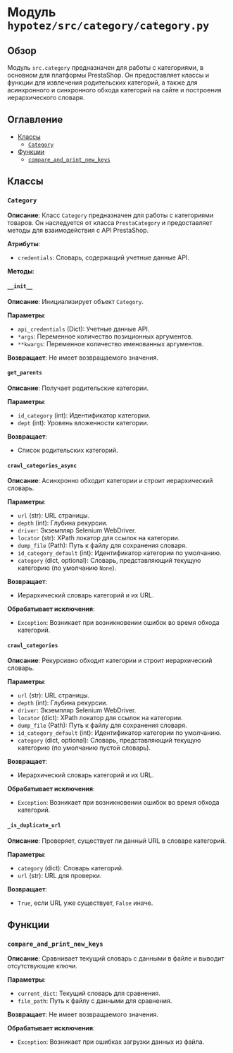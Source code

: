 # Модуль `hypotez/src/category/category.py`

## Обзор

Модуль `src.category` предназначен для работы с категориями, в основном для платформы PrestaShop. Он предоставляет классы и функции для извлечения родительских категорий, а также для асинхронного и синхронного обхода категорий на сайте и построения иерархического словаря.

## Оглавление

* [Классы](#классы)
    * [`Category`](#category)
* [Функции](#функции)
    * [`compare_and_print_new_keys`](#compare_and_print_new_keys)


## Классы

### `Category`

**Описание**: Класс `Category` предназначен для работы с категориями товаров. Он наследуется от класса `PrestaCategory` и предоставляет методы для взаимодействия с API PrestaShop.

**Атрибуты**:

* `credentials`: Словарь, содержащий учетные данные API.

**Методы**:

#### `__init__`

**Описание**: Инициализирует объект `Category`.

**Параметры**:

* `api_credentials` (Dict): Учетные данные API.
* `*args`: Переменное количество позиционных аргументов.
* `**kwargs`: Переменное количество именованных аргументов.

**Возвращает**:
Не имеет возвращаемого значения.


#### `get_parents`

**Описание**: Получает родительские категории.

**Параметры**:

* `id_category` (int): Идентификатор категории.
* `dept` (int): Уровень вложенности категории.

**Возвращает**:
* Список родительских категорий.


#### `crawl_categories_async`

**Описание**: Асинхронно обходит категории и строит иерархический словарь.

**Параметры**:

* `url` (str): URL страницы.
* `depth` (int): Глубина рекурсии.
* `driver`: Экземпляр Selenium WebDriver.
* `locator` (str): XPath локатор для ссылок на категории.
* `dump_file` (Path): Путь к файлу для сохранения словаря.
* `id_category_default` (int): Идентификатор категории по умолчанию.
* `category` (dict, optional): Словарь, представляющий текущую категорию (по умолчанию `None`).

**Возвращает**:
* Иерархический словарь категорий и их URL.

**Обрабатывает исключения**:
* `Exception`: Возникает при возникновении ошибок во время обхода категорий.


#### `crawl_categories`

**Описание**: Рекурсивно обходит категории и строит иерархический словарь.

**Параметры**:

* `url` (str): URL страницы.
* `depth` (int): Глубина рекурсии.
* `driver`: Экземпляр Selenium WebDriver.
* `locator` (dict): XPath локатор для ссылок на категории.
* `dump_file` (Path): Путь к файлу для сохранения словаря.
* `id_category_default` (int): Идентификатор категории по умолчанию.
* `category` (dict, optional): Словарь, представляющий текущую категорию (по умолчанию пустой словарь).

**Возвращает**:
* Иерархический словарь категорий и их URL.

**Обрабатывает исключения**:
* `Exception`: Возникает при возникновении ошибок во время обхода категорий.

#### `_is_duplicate_url`

**Описание**: Проверяет, существует ли данный URL в словаре категорий.

**Параметры**:

* `category` (dict): Словарь категорий.
* `url` (str): URL для проверки.

**Возвращает**:
* `True`, если URL уже существует, `False` иначе.


## Функции

### `compare_and_print_new_keys`

**Описание**: Сравнивает текущий словарь с данными в файле и выводит отсутствующие ключи.

**Параметры**:

* `current_dict`: Текущий словарь для сравнения.
* `file_path`: Путь к файлу с данными для сравнения.

**Возвращает**:
Не имеет возвращаемого значения.

**Обрабатывает исключения**:
* `Exception`: Возникает при ошибках загрузки данных из файла.
